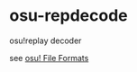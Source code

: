 # osu-repdecode
osu!replay decoder

see [osu! File Formats](https://osu.ppy.sh/help/wiki/osu!_File_Formats/Osr_(file_format))
